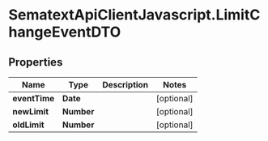 # SematextApiClientJavascript.LimitChangeEventDTO

## Properties
| Name          | Type       | Description | Notes      |
| ------------- | ---------- | ----------- | ---------- |
| **eventTime** | **Date**   |             | [optional] |
| **newLimit**  | **Number** |             | [optional] |
| **oldLimit**  | **Number** |             | [optional] |
